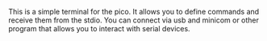 This is a simple terminal for the pico. It allows you to define commands and receive them from the stdio. You can connect via usb and minicom or other program that allows you to interact with serial devices. 
